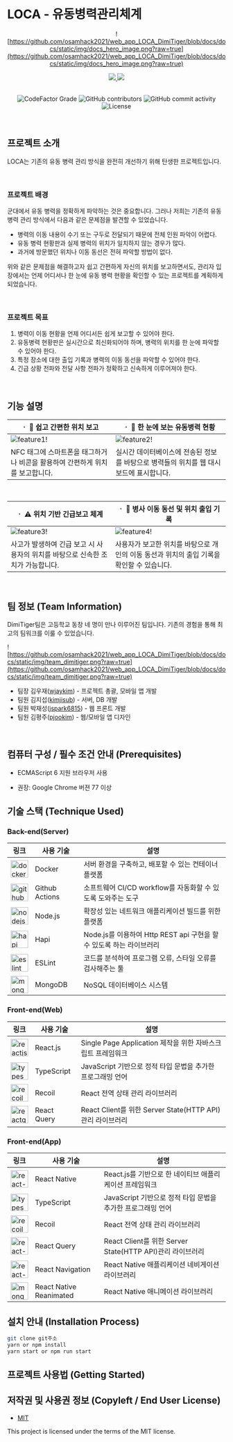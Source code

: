 # LOCA - 유동병력관리체계

<div align="center">

![https://github.com/osamhack2021/web_app_LOCA_DimiTiger/blob/docs/docs/static/img/docs_hero_image.png?raw=true](https://github.com/osamhack2021/web_app_LOCA_DimiTiger/blob/docs/docs/static/img/docs_hero_image.png?raw=true)

<p align="center">
 <a href="https://osamhack2021.github.io/web_app_LOCA_DimiTiger/">
  <img src="https://github.com/osamhack2021/web_app_LOCA_DimiTiger/blob/docs/docs/static/img/button_view_docs.png?raw=true" />
 </a>
 <a href="https://loca.kimjisub.me/login">
  <img src="https://github.com/osamhack2021/web_app_LOCA_DimiTiger/blob/docs/docs/static/img/button_start_demo.png?raw=true" />
 </a>
 </br>
 </br>
</p>

<p>
<img alt="CodeFactor Grade" src="https://img.shields.io/codefactor/grade/github/osamhack2021/web_app_LOCA_DimiTiger?style=for-the-badge">
<img alt="GitHub contributors" src="https://img.shields.io/github/contributors/osamhack2021/web_app_LOCA_DimiTiger?style=for-the-badge">
<img alt="GitHub commit activity" src="https://img.shields.io/github/commit-activity/m/osamhack2021/web_app_LOCA_DimiTiger?style=for-the-badge">
<img alt="License" src="https://img.shields.io/github/license/osamhack2021/web_app_LOCA_DimiTiger?style=for-the-badge">
</p>

</div>
</br>

## 프로젝트 소개

LOCA는 기존의 유동 병력 관리 방식을 완전히 개선하기 위해 탄생한 프로젝트입니다.

<br/>

### 프로젝트 배경

군대에서 유동 병력을 정확하게 파악하는 것은 중요합니다. 그러나 저희는 기존의 유동 병력 관리 방식에서 다음과 같은 문제점을 발견할 수 있었습니다.

- 병력의 이동 내용이 수기 또는 구두로 전달되기 때문에 전체 인원 파악이 어렵다.
- 유동 병력 현황판과 실제 병력의 위치가 일치하지 않는 경우가 많다.
- 과거에 방문했던 위치나 이동 동선은 전혀 파악할 방법이 없다.

위와 같은 문제점을 해결하고자 쉽고 간편하게 자신의 위치를 보고하면서도, 관리자 입장에서는 언제 어디서나 한 눈에 유동 병력 현황을 확인할 수 있는 프로젝트를 계획하게 되었습니다.

<br/>

### 프로젝트 목표

1. 병력이 이동 현황을 언제 어디서든 쉽게 보고할 수 있어야 한다.
2. 유동병력 현황판은 실시간으로 최신화되어야 하며, 병력의 위치를 한 눈에 파악할 수 있어야 한다.
3. 특정 장소에 대한 출입 기록과 병력의 이동 동선을 파악할 수 있어야 한다.
4. 긴급 상황 전파와 전달 사항 전파가 정확하고 신속하게 이루어져야 한다.

<br/>

## 기능 설명

| **ㆍ 🧭 쉽고 간편한 위치 보고**                                                                                       | **ㆍ 👀 한 눈에 보는 유동병력 현황**                                                                                  |
|----------------------------------------------------------------------------------------------------------------------|----------------------------------------------------------------------------------------------------------------------|
| ![feature1!](https://github.com/osamhack2021/web_app_LOCA_DimiTiger/blob/docs/docs/static/img/feature1.png?raw=true) | ![feature2!](https://github.com/osamhack2021/web_app_LOCA_DimiTiger/blob/docs/docs/static/img/feature2.png?raw=true) |
| NFC 태그에 스마트폰을 태그하거나 비콘을 활용하여 간편하게 위치를 보고합니다.                                         | 실시간 데이터베이스에 전송된 정보를 바탕으로 병력들의 위치를 웹 대시보드에 표시합니다.                               |

<br/>

| **ㆍ ⚠ 위치 기반 긴급보고 체계**                                                                                     | **ㆍ 🚪 병사 이동 동선 및 위치 출입 기록**                                                                            |
|----------------------------------------------------------------------------------------------------------------------|----------------------------------------------------------------------------------------------------------------------|
| ![feature3!](https://github.com/osamhack2021/web_app_LOCA_DimiTiger/blob/docs/docs/static/img/feature3.png?raw=true) | ![feature4!](https://github.com/osamhack2021/web_app_LOCA_DimiTiger/blob/docs/docs/static/img/feature4.png?raw=true) |
| 사고가 발생하여 긴급 보고 시 사용자의 위치를 바탕으로 신속한 조치가 가능합니다.                                      | 사용자가 보고한 위치를 바탕으로 개인의 이동 동선과 위치의 출입 기록을 확인할 수 있습니다.                            |

<br/>

## 팀 정보 (Team Information)

DimiTiger팀은 고등학교 동창 네 명이 만나 이루어진 팀입니다. 기존의 경험을 통해 최고의 팀워크를 이룰 수 있었습니다.

![https://github.com/osamhack2021/web_app_LOCA_DimiTiger/blob/docs/docs/static/img/team_dimitiger.png?raw=true](https://github.com/osamhack2021/web_app_LOCA_DimiTiger/blob/docs/docs/static/img/team_dimitiger.png?raw=true)

- 팀장 김우재([wjaykim](https://github.com/wjaykim)) - 프로젝트 총괄, 모바일 앱 개발
- 팀원 김지섭([kimjisub](https://github.com/kimjisub)) - 서버, DB 개발  
- 팀원 박재성([jspark6815](https://github.com/jspark6815)) - 웹 프론트 개발
- 팀원 김평주([pjookim](https://github.com/pjookim)) - 웹/모바일 앱 디자인
<br/>

## 컴퓨터 구성 / 필수 조건 안내 (Prerequisites)

- ECMAScript 6 지원 브라우저 사용

- 권장: Google Chrome 버젼 77 이상

## 기술 스택 (Technique Used)

### Back-end(Server)

| 링크                                                                                                                                                                  | 사용 기술      | 설명                                                                 |
| --------------------------------------------------------------------------------------------------------------------------------------------------------------------- | -------------- | -------------------------------------------------------------------- |
| [<img src="https://www.docker.com/sites/default/files/d8/2019-07/vertical-logo-monochromatic.png" alt="docker" width="40" />](https://www.docker.com/)                | Docker         | 서버 환경을 구축하고, 배포할 수 있는 컨테이너 플랫폼                 |
| [<img src="https://github.githubassets.com/images/modules/logos_page/GitHub-Mark.png" alt="github" width="40" />](https://github.com/actions)                         | Github Actions | 소프트웨어 CI/CD workflow를 자동화할 수 있도록 도와주는 도구         |
| [<img src="https://www.seekpng.com/png/full/80-803529_vector-javascript-node-js-jpg-black-and-white.png" alt="nodejs" width="40" />](https://hapi.dev/)               | Node.js        | 확장성 있는 네트워크 애플리케이션 빌드를 위한 플랫폼                 |
| [<img src="https://hapi.dev/img/hapi.svg" alt="hapi" width="40" />](https://hapi.dev/)                                                                                | Hapi           | Node.js를 이용하여 Http REST api 구현을 할 수 있도록 하는 라이브러리 |
| [<img src="https://d33wubrfki0l68.cloudfront.net/204482ca413433c80cd14fe369e2181dd97a2a40/092e2/assets/img/logo.svg" alt="eslint" width="40" />](https://eslint.org/) | ESLint         | 코드를 분석하여 프로그램 오류, 스타일 오류를 검사해주는 툴           |
| [<img src="https://img.icons8.com/color/50/000000/mongodb.png" alt="mongodb" width="40" />](https://www.mongodb.coms/)                                                | MongoDB        | NoSQL 데이터베이스 시스템                                            |

### Front-end(Web)

| 링크                                                                                                                                                                                               | 사용 기술   | 설명                                                        |
| -------------------------------------------------------------------------------------------------------------------------------------------------------------------------------------------------- | ----------- | ----------------------------------------------------------- |
| [<img src="https://d33wubrfki0l68.cloudfront.net/554c3b0e09cf167f0281fda839a5433f2040b349/ecfc9/img/header_logo.svg" alt="reactjs" width="40" />](https://reactjs.org/)                            | React.js    | Single Page Application 제작을 위한 자바스크립트 프레임워크 |
| [<img src="https://upload.wikimedia.org/wikipedia/commons/thumb/4/4c/Typescript_logo_2020.svg/220px-Typescript_logo_2020.svg.png" alt="typescript" width="40" />](https://www.typescriptlang.org/) | TypeScript  | JavaScript 기반으로 정적 타입 문법을 추가한 프로그래밍 언어 |
| [<img src="https://pbs.twimg.com/profile_images/1377116487933030410/kyyHFjc2_400x400.jpg" alt="recoil" width="40" />](https://recoiljs.org/)                                                       | Recoil      | React 전역 상태 관리 라이브러리                             |
| [<img src="https://react-query.tanstack.com/_next/static/images/emblem-light-628080660fddb35787ff6c77e97ca43e.svg" alt="reactquery" width="40" />](https://react-query.tanstack.com/)              | React Query | React Client를 위한 Server State(HTTP API)관리 라이브러리   |

### Front-end(App)

| 링크                                                                                                                                                                                               | 사용 기술               | 설명                                                        |
| -------------------------------------------------------------------------------------------------------------------------------------------------------------------------------------------------- | ----------------------- | ----------------------------------------------------------- |
| [<img src="https://d33wubrfki0l68.cloudfront.net/554c3b0e09cf167f0281fda839a5433f2040b349/ecfc9/img/header_logo.svg" alt="react-native" width="40" />](https://reactnative.dev/)                   | React Native            | React.js를 기반으로 한 네이티브 애플리케이션 프레임워크     |
| [<img src="https://upload.wikimedia.org/wikipedia/commons/thumb/4/4c/Typescript_logo_2020.svg/220px-Typescript_logo_2020.svg.png" alt="typescript" width="40" />](https://www.typescriptlang.org/) | TypeScript              | JavaScript 기반으로 정적 타입 문법을 추가한 프로그래밍 언어 |
| [<img src="https://pbs.twimg.com/profile_images/1377116487933030410/kyyHFjc2_400x400.jpg" alt="recoil" width="40" />](https://recoiljs.org/)                                                       | Recoil                  | React 전역 상태 관리 라이브러리                             |
| [<img src="https://react-query.tanstack.com/_next/static/images/emblem-light-628080660fddb35787ff6c77e97ca43e.svg" alt="react-query" width="40" />](https://react-query.tanstack.com/)             | React Query             | React Client를 위한 Server State(HTTP API)관리 라이브러리   |
| [<img src="https://reactnavigation.org/img/spiro.svg" alt="react-navigation" width="40" />](https://reactnavigation.org/)                                                                          | React Navigation        | React Native 애플리케이션 네비게이션 라이브러리             |
| [<img src="https://docs.swmansion.com/react-native-reanimated/img/swm-react-native-reanimated-illu-kon-06.svg" alt="mongodb" width="40" />](https://docs.swmansion.com/react-native-reanimated/)   | React Native Reanimated | React Native 애니메이션 라이브러리                          |

## 설치 안내 (Installation Process)

```bash
git clone git주소
yarn or npm install
yarn start or npm run start
```

## 프로젝트 사용법 (Getting Started)

## 저작권 및 사용권 정보 (Copyleft / End User License)

- [MIT](https://github.com/osamhack2021/web_app_LOCA_DimiTiger/blob/master/license.md)

This project is licensed under the terms of the MIT license.
